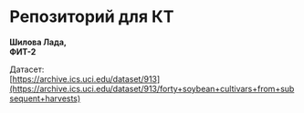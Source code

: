 # Репозиторий для КТ
**Шилова Лада,**  
**ФИТ-2**  

Датасет:  
[https://archive.ics.uci.edu/dataset/913](https://archive.ics.uci.edu/dataset/913/forty+soybean+cultivars+from+subsequent+harvests)
